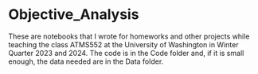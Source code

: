 # Objective_Analysis
These are notebooks that I wrote for homeworks and other projects while teaching the class ATMS552 at the University of Washington in Winter Quarter 2023 and 2024.
The code is in the Code folder and, if it is small enough, the data needed are in the Data folder.
